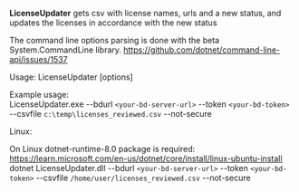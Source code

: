**LicenseUpdater** gets csv with license names, urls and a new status, and updates the licenses in accordance with the new status

The command line options parsing is done with the beta System.CommandLine library. https://github.com/dotnet/command-line-api/issues/1537  
 
 
Usage: LicenseUpdater [options]  

 
Example usage:  
LicenseUpdater.exe --bdurl `<your-bd-server-url>` --token `<your-bd-token>` --csvfile `c:\temp\licenses_reviewed.csv` --not-secure

Linux:  

On Linux dotnet-runtime-8.0 package is required: https://learn.microsoft.com/en-us/dotnet/core/install/linux-ubuntu-install
dotnet LicenseUpdater.dll --bdurl `<your-bd-server-url>` --token `<your-bd-token>` --csvfile `/home/user/licenses_reviewed.csv` --not-secure
